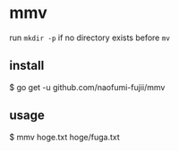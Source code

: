 # mmv

run `mkdir -p` if no directory exists before `mv`

install
--
$ go get -u github.com/naofumi-fujii/mmv

usage
--
$ mmv hoge.txt hoge/fuga.txt
